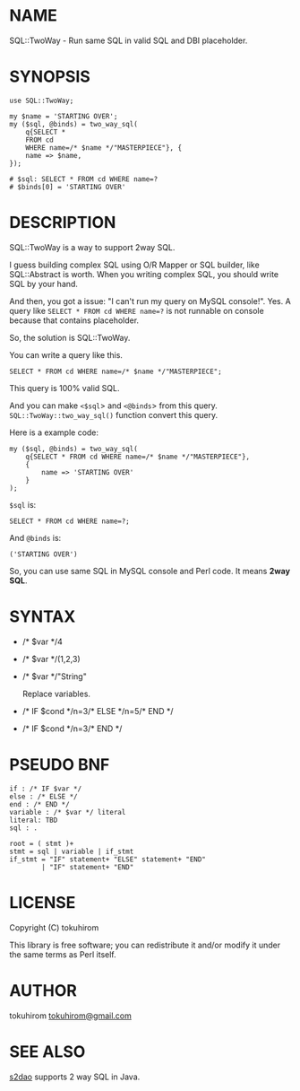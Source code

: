 # NAME

SQL::TwoWay - Run same SQL in valid SQL and DBI placeholder.

# SYNOPSIS

    use SQL::TwoWay;

    my $name = 'STARTING OVER';
    my ($sql, @binds) = two_way_sql(
        q{SELECT *
        FROM cd
        WHERE name=/* $name */"MASTERPIECE"}, {
        name => $name,
    });

    # $sql: SELECT * FROM cd WHERE name=?
    # $binds[0] = 'STARTING OVER'

# DESCRIPTION

SQL::TwoWay is a way to support 2way SQL.

I guess building complex SQL using O/R Mapper or SQL builder, like SQL::Abstract is worth.
When you writing complex SQL, you should write SQL by your hand.

And then, you got a issue: "I can't run my query on MySQL console!". Yes.
A query like `SELECT * FROM cd WHERE name=?` is not runnable on console because that contains placeholder.

So, the solution is SQL::TwoWay.

You can write a query like this.

    SELECT * FROM cd WHERE name=/* $name */"MASTERPIECE";

This query is 100% valid SQL.

And you can make `<$sql`\> and `<@binds`\> from this query. `SQL::TwoWay::two_way_sql()` function convert this query.

Here is a example code:

    my ($sql, @binds) = two_way_sql(
        q{SELECT * FROM cd WHERE name=/* $name */"MASTERPIECE"},
        {
            name => 'STARTING OVER'
        }
    );

`$sql` is:

    SELECT * FROM cd WHERE name=?;

And `@binds` is:

    ('STARTING OVER')

So, you can use same SQL in MySQL console and Perl code. It means __2way SQL__.

# SYNTAX

- /\* $var \*/4
- /\* $var \*/(1,2,3)
- /\* $var \*/"String"

    Replace variables.

- /\* IF $cond \*/n=3/\* ELSE \*/n=5/\* END \*/
- /\* IF $cond \*/n=3/\* END \*/

# PSEUDO BNF

    if : /* IF $var */
    else : /* ELSE */
    end : /* END */
    variable : /* $var */ literal
    literal: TBD
    sql : .

    root = ( stmt )+
    stmt = sql | variable | if_stmt
    if_stmt = "IF" statement+ "ELSE" statement+ "END"
            | "IF" statement+ "END"

# LICENSE

Copyright (C) tokuhirom

This library is free software; you can redistribute it and/or modify
it under the same terms as Perl itself.

# AUTHOR

tokuhirom <tokuhirom@gmail.com>

# SEE ALSO

[s2dao](http://s2dao.seasar.org/en/index.html) supports 2 way SQL in Java.
